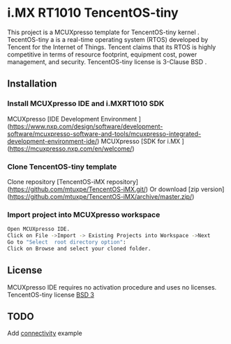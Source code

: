 # i.MX RT1010 TencentOS-tiny
This project is a MCUXpresso template for TencentOS-tiny kernel .
TecentOS-tiny a is a real-time operating system (RTOS) developed by Tencent for the Internet of Things. 
Tencent claims that its RTOS is highly competitive in terms of resource footprint, equipment cost,
power management, and security.
TencentOS-tiny license is 3-Clause BSD .
## Installation

### Install MCUXpresso IDE and i.MXRT1010 SDK

MCUXpresso [IDE Development Environment ] (https://www.nxp.com/design/software/development-software/mcuxpresso-software-and-tools/mcuxpresso-integrated-development-environment-ide/)
MCUXpresso [SDK for i.MX ] (https://mcuxpresso.nxp.com/en/welcome/)

### Clone TencentOS-tiny template

Clone repository [TencentOS-iMX repository] (https://github.com/mtuxpe/TencentOS-iMX.git/)
Or download [zip version] (https://github.com/mtuxpe/TencentOS-iMX/archive/master.zip/) 

### Import project into MCUXpresso workspace
```bash
Open MCUXpresso IDE.
Click on File ->Import -> Existing Projects into Workspace ->Next
Go to "Select  root directory option":
Click on Browse and select your cloned folder.

```
## License

MCUXpresso IDE requires no activation procedure and uses no licenses.
TencentOS-tiny license [BSD 3](https://github.com/Tencent/TencentOS-tiny/blob/master/LICENSE/)

## TODO
Add [connectivity](https://github.com/Tencent/TencentOS-tiny/tree/master/components/connectivity/) example

